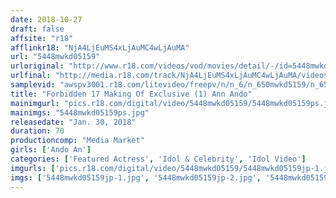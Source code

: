 ```yaml
---
date: 2018-10-27
draft: false
affsite: "r18"
afflinkr18: "NjA4LjEuMS4xLjAuMC4wLjAuMA"
url: "5448mwkd05159"
urloriginal: "http://www.r18.com/videos/vod/movies/detail/-/id=5448mwkd05159"
urlfinal: "http://media.r18.com/track/NjA4LjEuMS4xLjAuMC4wLjAuMA/videos/vod/movies/detail/-/id=5448mwkd05159"
samplevid: "awspv3001.r18.com/litevideo/freepv/n/n_6/n_650mwkd5159/n_650mwkd5159_dmb_w.mp4"
title: "Forbidden 17 Making Of Exclusive (1) Ann Ando"
mainimgurl: "pics.r18.com/digital/video/5448mwkd05159/5448mwkd05159ps.jpg"
mainimgs: "5448mwkd05159ps.jpg"
releasedate: "Jan. 30, 2018"
duration: 70
productioncomp: "Media Market"
girls: ['Ando An']
categories: ['Featured Actress', 'Idol & Celebrity', 'Idol Video']
imgurls: ['pics.r18.com/digital/video/5448mwkd05159/5448mwkd05159jp-1.jpg', 'pics.r18.com/digital/video/5448mwkd05159/5448mwkd05159jp-2.jpg', 'pics.r18.com/digital/video/5448mwkd05159/5448mwkd05159jp-3.jpg', 'pics.r18.com/digital/video/5448mwkd05159/5448mwkd05159jp-4.jpg', 'pics.r18.com/digital/video/5448mwkd05159/5448mwkd05159jp-5.jpg', 'pics.r18.com/digital/video/5448mwkd05159/5448mwkd05159jp-6.jpg', 'pics.r18.com/digital/video/5448mwkd05159/5448mwkd05159jp-7.jpg', 'pics.r18.com/digital/video/5448mwkd05159/5448mwkd05159jp-8.jpg', 'pics.r18.com/digital/video/5448mwkd05159/5448mwkd05159jp-9.jpg', 'pics.r18.com/digital/video/5448mwkd05159/5448mwkd05159jp-10.jpg', 'pics.r18.com/digital/video/5448mwkd05159/5448mwkd05159jp-11.jpg', 'pics.r18.com/digital/video/5448mwkd05159/5448mwkd05159jp-12.jpg', 'pics.r18.com/digital/video/5448mwkd05159/5448mwkd05159jp-13.jpg', 'pics.r18.com/digital/video/5448mwkd05159/5448mwkd05159jp-14.jpg', 'pics.r18.com/digital/video/5448mwkd05159/5448mwkd05159jp-15.jpg', 'pics.r18.com/digital/video/5448mwkd05159/5448mwkd05159jp-16.jpg', 'pics.r18.com/digital/video/5448mwkd05159/5448mwkd05159jp-17.jpg', 'pics.r18.com/digital/video/5448mwkd05159/5448mwkd05159jp-18.jpg', 'pics.r18.com/digital/video/5448mwkd05159/5448mwkd05159jp-19.jpg', 'pics.r18.com/digital/video/5448mwkd05159/5448mwkd05159jp-20.jpg']
imgs: ['5448mwkd05159jp-1.jpg', '5448mwkd05159jp-2.jpg', '5448mwkd05159jp-3.jpg', '5448mwkd05159jp-4.jpg', '5448mwkd05159jp-5.jpg', '5448mwkd05159jp-6.jpg', '5448mwkd05159jp-7.jpg', '5448mwkd05159jp-8.jpg', '5448mwkd05159jp-9.jpg', '5448mwkd05159jp-10.jpg', '5448mwkd05159jp-11.jpg', '5448mwkd05159jp-12.jpg', '5448mwkd05159jp-13.jpg', '5448mwkd05159jp-14.jpg', '5448mwkd05159jp-15.jpg', '5448mwkd05159jp-16.jpg', '5448mwkd05159jp-17.jpg', '5448mwkd05159jp-18.jpg', '5448mwkd05159jp-19.jpg', '5448mwkd05159jp-20.jpg']
---
```

